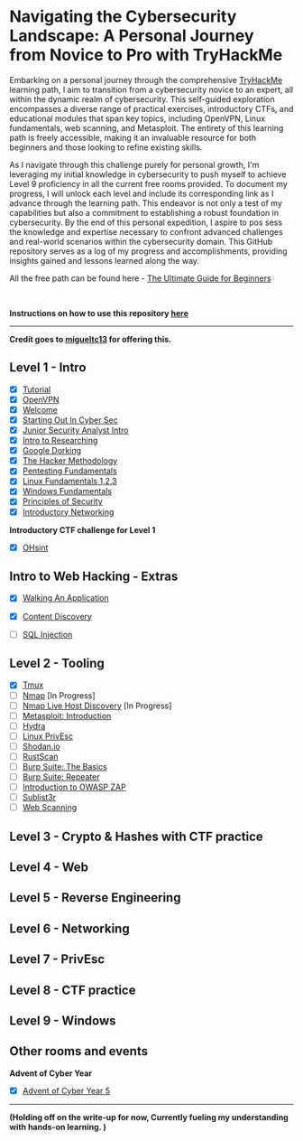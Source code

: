 # Navigating the Cybersecurity Landscape: A Personal Journey from Novice to Pro with TryHackMe 

Embarking on a personal journey through the comprehensive  [TryHackMe](https://tryhackme.com ) learning path, I aim to transition from a cybersecurity novice to an expert, all within the dynamic realm of cybersecurity. This self-guided exploration encompasses a diverse range of practical exercises, introductory CTFs, and educational modules that span key topics, including OpenVPN, Linux fundamentals, web scanning, and Metasploit. The entirety of this learning path is freely accessible, making it an invaluable  resource for both beginners and those looking to refine existing skills. 

As I navigate through this challenge purely for personal growth, I'm leveraging my initial knowledge in cybersecurity to push myself to achieve Level 9 proficiency in all the current free rooms provided. To document my progress, I will unlock each level and include its corresponding link as I advance through the learning path. This endeavor is not only a test of my capabilities but also a commitment to establishing a robust foundation in cybersecurity. By the end of this personal expedition, I aspire to pos sess the knowledge and expertise necessary to confront advanced challenges and real-world scenarios within the cybersecurity domain. This GitHub repository serves as a log of my progress and accomplishments, providing insights gained and lessons learned along the way. 

All the free path can be found here - [The Ultimate Guide for Beginners](https://tryhackme.com/r/resources/blog/free_path) 

<br>

**Instructions on how to use this repository [here](/INSTRUCTIONS.md)** 

---
**Credit goes to [migueltc13](https://github.com/migueltc13) for offering this.** 

## Level 1 - Intro
- [x] [Tutorial](https://tryhackme.com/room/tutorial) 
- [x] [OpenVPN](https://tryhackme.com/room/openvpn) 
- [x] [Welcome](https://tryhackme.com/jr/welcome) 
- [x] [Starting Out In Cyber Sec](https://tryhackme.com/room/startingoutincybersec) 
- [x] [Junior Security Analyst Intro](https://tryhackme.com/room/jrsecanalystintrouxo) 
- [x] [Intro to Researching](https://tryhackme.com/room/introtoresearch) 
- [x] [Google Dorking](https://tryhackme.com/room/googledorking) 
- [x] [The Hacker Methodology](https://tryhackme.com/room/hackermethodology) 
- [x] [Pentesting Fundamentals](https://tryhackme.com/room/pentestingfundamentals) 
- [x] [Linux Fundamentals 1,2,3](https://tryhackme.com/module/linux-fundamentals) 
- [x] [Windows Fundamentals](https://tryhackme.com/module/windows-fundamentals) 
- [x] [Principles of Security](https://tryhackme.com/room/principlesofsecurity)
- [x] [Introductory Networking](https://tryhackme.com/room/introtonetworking)
<!--      
- [ ] [Red Team Fundamentals](https://tryhackme.com/room/redteamfundamentals) 
-->
**Introductory CTF challenge for Level 1** 
- [x] [OHsint](https://tryhackme.com/room/ohsint) 

## Intro to Web Hacking - Extras
- [x] [Walking An Application](https://tryhackme.com/room/walkinganapplication)
- [x] [Content Discovery](https://tryhackme.com/room/contentdiscovery)
- [ ] [SQL Injection](https://tryhackme.com/room/sqlinjectionlm)


## Level 2 - Tooling

- [x] [Tmux](https://tryhackme.com/room/rptmux) 
- [ ] [Nmap](https://tryhackme.com/room/furthernmap) [In Progress]
- [ ] [Nmap Live Host Discovery](https://tryhackme.com/room/nmap01) [In Progress]
- [ ] [Metasploit: Introduction](https://tryhackme.com/room/metasploitintro) 
- [ ] [Hydra](https://tryhackme.com/room/hydra) 
- [ ] [Linux PrivEsc](https://tryhackme.com/room/linuxprivesc) 
- [ ] [Shodan.io](https://tryhackme.com/room/shodan) 
- [ ] [RustScan](https://tryhackme.com/room/rustscan)  
- [ ] [Burp Suite: The Basics](https://tryhackme.com/room/burpsuitebasics) 
- [ ] [Burp Suite: Repeater](https://tryhackme.com/room/burpsuiterepeater) 
- [ ] [Introduction to OWASP ZAP](https://tryhackme.com/room/learnowaspzap) 
- [ ] [Sublist3r](https://tryhackme.com/room/rpsublist3r)
- [ ] [Web Scanning](https://tryhackme.com/room/rpwebscanning)

<!--
(write-up [here](write-ups/level2/RustScan))
(write-up [here](write-ups/level2/Linux%20PrivEsc)) 
-->
<!--
**More introductory CTFs** 

- [ ] [Vulnversity](https://tryhackme.com/room/vulnversity) (write-up [here](write-ups/level2/Vulnversity)) 
- [ ] [Blue](https://tryhackme.com/room/blue) 
- [ ] [Simple CTF](https://tryhackme.com/room/easyctf) (write-up [here](write-ups/level2/Simple%20CTF)) 
- [ ] [Bounty Hacker](https://tryhackme.com/room/cowboyhacker) (write-up [here](write-ups/level2/Bounty%20Hacker)) 
- [ ] [Brute It](https://tryhackme.com/room/bruteit) 
- [ ] [Fowsniff CTF](https://tryhackme.com/room/ctf)
-->
## Level 3 - Crypto & Hashes with CTF practice
<!--
- [ ] [Crack the hash](https://tryhackme.com/room/crackthehash)
- [ ] [Agent Sudo](https://tryhackme.com/room/agentsudoctf)
- [ ] [The Cod Caper](https://tryhackme.com/room/thecodcaper)
- [ ] [Ice](https://tryhackme.com/room/ice)
- [ ] [Lazy Admin](https://tryhackme.com/room/lazyadmin) (write-up [here](write-ups/level3/Lazy%20Admin))
- [ ] [Basic Pentesting](https://tryhackme.com/room/basicpentestingjt)
-->
## Level 4 - Web
<!--
- [] [Walking An Application](https://tryhackme.com/room/walkinganapplication)
- [ ] [OWASP Top 10](https://tryhackme.com/room/owasptop10)
- [ ] [OWASP Top 10 - 2021](https://tryhackme.com/room/owasptop102021)
- [ ] [OWASP Juice Shop](https://tryhackme.com/room/owaspjuiceshop)
- [ ] [Ignite](https://tryhackme.com/room/ignite)
- [ ] [Overpass](https://tryhackme.com/room/overpass)
- [ ] [DevelPy](https://tryhackme.com/room/bsidesgtdevelpy)
- [ ] [Jack of all trades](https://tryhackme.com/room/jackofalltrades)
- [ ] [Bolt](https://tryhackme.com/room/bolt)
- [ ] [SQL Injection](https://tryhackme.com/room/sqlinjectionlm)
-->
## Level 5 - Reverse Engineering
<!--
- [ ] [Intro to x86 64](https://tryhackme.com/room/introtox8664)
- [ ] [CC Ghidra](https://tryhackme.com/room/ccghidra)
- [ ] [CC Radare2](https://tryhackme.com/room/ccradare2)
- [ ] [CC Steganography](https://tryhackme.com/room/ccstego)
- [ ] [Reverse Engineering](https://tryhackme.com/room/reverseengineering)
-->
<!--
- [ ] [Reversing ELF](https://tryhackme.com/room/reverselfiles)
- [ ] [Dumping Router Firmware](https://tryhackme.com/room/rfirmware)
- [ ] [Brainpam 1](https://tryhackme.com/room/brainpan)
-->
## Level 6 - Networking
<!--
- [ ] [Introduction to Networking](https://tryhackme.com/room/introtonetworking)
- [ ] [Intro to LAN](https://tryhackme.com/room/introtolan)
- [ ] [HTTP in detail](https://tryhackme.com/room/httpindetail)
- [ ] [DNS in detail](https://tryhackme.com/room/dnsindetail)
- [ ] [Smag Grotto](https://tryhackme.com/room/smaggrotto)
- [ ] [Overpass 2 - Hacked](https://tryhackme.com/room/overpass2hacked)
-->
## Level 7 - PrivEsc
<!--
- [ ] [Sudo Security Bypass](https://tryhackme.com/room/sudovulnsbypass)
- [ ] [Sudo Buffer Overflow](https://tryhackme.com/room/sudovulnsbof)
- [ ] [Windows Privesc](https://tryhackme.com/room/windows10privesc)
- [ ] [Windows Privesc Arena](https://tryhackme.com/room/windowsprivescarena)
- [ ] [Linux Privesc Arena](https://tryhackme.com/room/linuxprivescarena)
- [ ] [Linux Privilege Escalation](https://tryhackme.com/room/linprivesc)
- [ ] [Blaster](https://tryhackme.com/room/blaster)
- [ ] [Ignite](https://tryhackme.com/room/ignite)
- [ ] [Kenobi](https://tryhackme.com/room/kenobi)
- [ ] [c4ptur3-th3-fl4g](https://tryhackme.com/room/c4ptur3th3fl4g)
- [ ] [Pickle Rick](https://tryhackme.com/room/picklerick) (write-up [here](write-ups/level7/Pickle%20Rick))
- [ ] [Overpass 3 - Hosting](https://tryhackme.com/room/overpass3hosting)
-->
## Level 8 - CTF practice
<!--
- [ ] [Post Exploitation Basics](https://tryhackme.com/room/postexploit)
- [ ] [Dogcat](https://tryhackme.com/room/dogcat)
- [ ] [LFI basics](https://tryhackme.com/room/lfibasics)
- [ ] [Buffer Overflow Prep](https://tryhackme.com/room/bufferoverflowprep)
- [ ] [Break out the cage](https://tryhackme.com/room/breakoutthecage1)
- [ ] [Lian Yu](https://tryhackme.com/room/lianyu) (write-up [here](write-ups/level8/Lian%20Yu))
- [ ] [Year of the Rabbit](https://tryhackme.com/room/yearoftherabbit)
- [ ] [Mr Robot CTF](https://tryhackme.com/room/mrrobot)
- [ ] [Internal](https://tryhackme.com/room/internal)
-->
## Level 9 - Windows
<!--
- [ ] [Active Directory Basics](https://tryhackme.com/room/winadbasics)
- [ ] [Attacktive Directory](https://tryhackme.com/room/attacktivedirectory)
- [ ] [Retro](https://tryhackme.com/room/retro)
- [ ] [Blue Print](https://tryhackme.com/room/blueprint)
- [ ] [Anthem](https://tryhackme.com/room/anthem)
- [ ] [Relevant](https://tryhackme.com/room/relevant)
-->
## Other rooms and events
<!-- - [ ] [Crash Course Pentesting](https://tryhackme.com/room/ccpentesting) / Private -->
**Advent of Cyber Year**
<!--
- [ ] [Advent of Cyber Year 1](https://tryhackme.com/room/25daysofchristmas)
- [ ] [Advent of Cyber Year 2](https://tryhackme.com/room/adventofcyber2)
- [ ] [Advent of Cyber Year 3](https://tryhackme.com/room/adventofcyber3)
- [ ] [Advent of Cyber Year 4](https://tryhackme.com/room/adventofcyber4)
-->
- [x] [Advent of Cyber Year 5](https://tryhackme.com/room/adventofcyber2023)
---
**(Holding off on the write-up for now, Currently fueling my understanding with hands-on learning. <!--[Click here](write-ups/level1/Welcome)-->)** 
<!--
### Completed the above? You can:
- Subscribe to TryHackMe to get paths featuring subscriber-only rooms.
- New challenge rooms are released weekly, have a go at them before the write-ups come out!
- Keep a list of engaging CTFs and do them.
- Sign up to other platforms such as [CTF time](https://ctftime.org/) and take part in competitive CTFs.
- Start a blog with writeups of new rooms.
- Create your challenge rooms for TryHackMe.
- Did you like reverse engineering? How about Windows? Or perhaps PrivEsc? You can specialize in one area if you like it. Just search for rooms with that on TryHackMe, or ask in the Discord/Forums/Sub-reddit "I liked X and want to do more".
-->
